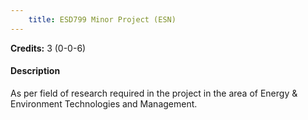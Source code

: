 ```yaml
---
    title: ESD799 Minor Project (ESN)
---
```

**Credits:** 3 (0-0-6)



#### Description 
As per field of research required in the project in the area of Energy & Environment Technologies and Management.